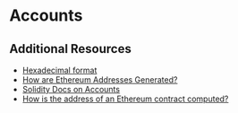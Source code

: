 # Accounts

## Additional Resources

- [Hexadecimal format](https://en.wikipedia.org/wiki/Hexadecimal)
- [How are Ethereum Addresses Generated?](https://ethereum.stackexchange.com/questions/760/how-is-the-address-of-an-ethereum-contract-computed)
- [Solidity Docs on Accounts](https://solidity.readthedocs.io/en/v0.4.20/introduction-to-smart-contracts.html#accounts)
- [How is the address of an Ethereum contract computed?](https://ethereum.stackexchange.com/questions/760/how-is-the-address-of-an-ethereum-contract-computed)
